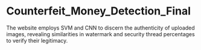 # Counterfeit_Money_Detection_Final
The website employs SVM and CNN to discern the authenticity of uploaded images, revealing similarities in watermark and security thread percentages to verify their legitimacy.
